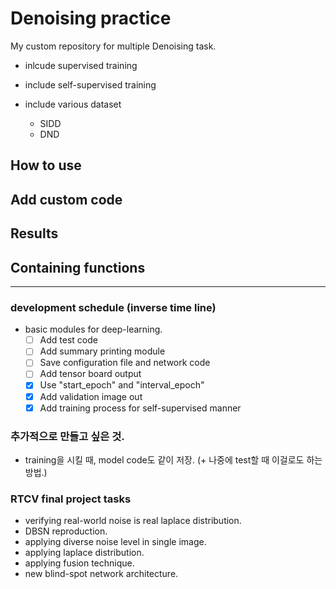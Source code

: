# Denoising practice

My custom repository for multiple Denoising task.

- inlcude supervised training
- include self-supervised training

- include various dataset
    - SIDD
    - DND

## How to use

## Add custom code

## Results

## Containing functions

---

### development schedule (inverse time line)

    
- basic modules for deep-learning.
    - [ ] Add test code
    - [ ] Add summary printing module
    - [ ] Save configuration file and network code
    - [ ] Add tensor board output
    - [x] Use "start_epoch" and "interval_epoch"
    - [x] Add validation image out
    - [x] Add training process for self-supervised manner

### 추가적으로 만들고 싶은 것.

- training을 시킬 때, model code도 같이 저장. (+ 나중에 test할 때 이걸로도 하는 방법.)

### RTCV final project tasks

- verifying real-world noise is real laplace distribution.
- DBSN reproduction.
- applying diverse noise level in single image.
- applying laplace distribution.
- applying fusion technique.
- new blind-spot network architecture.

<!--

### Notepad

- sRGB 이미지가 학습이 안 되는 이유는 주변 픽셀(inner 2 pixel range)들로부터 demosaic function을 학습하여 원본 pixel을 유추할 수 있기 때문일 것이다.
    -> 그러면 spatial한 noise는 되는 가?
- 그러면 처음 center masked conv는 초기 feature를 얻기 위함인데, 이것을 feature로 사용하여 conditioned로 넣어주면 유추는 할 수 없으면서 feature는 넘길 수 있지 않을끼?
- conditional branch로 학습이 안 되게 막는 것은 얻고난 feature 쪽으로 grad가 못하게 detach()하면 될듯.

- DBSN을 그냥 SIDD_val에서 학습.
- RBSN이 얼마나 바뀌는지 확인
- laplacian으로 가정하면 얼마나 더 좋아지는지 확인
- 더 좋아졌을 경우 DND에서 test하여 결과 확인.


- DBSN의 장점은 4방향으로 퍼진다는 것이다.
- EBSN의 장점은 3x3conv를 사용하여 connection이 많고 skip connection이 있는 network를 구성할 수 있다는 것이다.
- 이 둘의 장점을 합칠 수 있을 것이다.
- receptive field가 좁아져도 성능이 늘어나는가?
    - 1x1 conv만 있어도 괜찮은 가를 실험 or paper survey
- near pixel attention을 적용할 방법을 생각.
- training scheme을 Laine or DBSN처럼 하는 방법을 생각. 

-->
